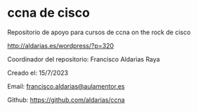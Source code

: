 # ccna de cisco

Repositorio de apoyo para cursos de ccna on the rock de cisco

http://aldarias.es/wordpress/?p=320

Coordinador del repositorio: Francisco Aldarias Raya

Creado el: 15/7/2023

Email: francisco.aldarias@aulamentor.es

Github: https://github.com/aldarias/ccna 
